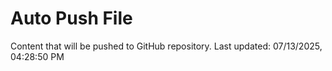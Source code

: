 # Auto Push File

Content that will be pushed to GitHub repository.
Last updated: 07/13/2025, 04:28:50 PM